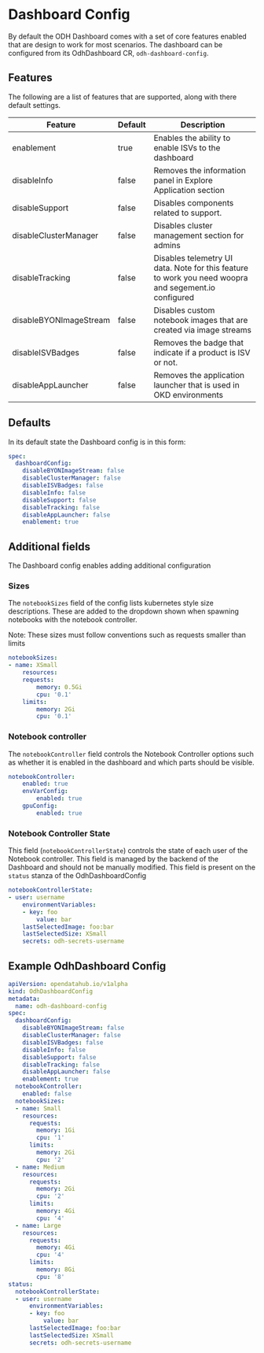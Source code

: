 # Dashboard Config

By default the ODH Dashboard comes with a set of core features enabled that are design to work for most scenarios.  The dashboard can be configured from its OdhDashboard CR, `odh-dashboard-config`.

## Features

The following are a list of features that are supported, along with there default settings.

| Feature | Default | Description |
|-------|-------| ------- |
|  enablement| true | Enables the ability to enable ISVs to the dashboard |
|  disableInfo| false | Removes the information panel in Explore Application section |
|  disableSupport| false | Disables components related to support. |
|  disableClusterManager | false | Disables cluster management section for admins
|  disableTracking | false | Disables telemetry UI data. Note for this feature to work you need woopra and segement.io configured
|  disableBYONImageStream| false | Disables custom notebook images that are created via image streams
|  disableISVBadges | false | Removes the badge that indicate if a product is ISV or not.
|  disableAppLauncher | false | Removes the application launcher that is used in OKD environments

## Defaults

In its default state the Dashboard config is in this form:

```yaml
spec:
  dashboardConfig:
    disableBYONImageStream: false
    disableClusterManager: false
    disableISVBadges: false
    disableInfo: false
    disableSupport: false
    disableTracking: false
    disableAppLauncher: false
    enablement: true
```

## Additional fields

The Dashboard config enables adding additional configuration

### Sizes

The `notebookSizes` field of the config lists kubernetes style size descriptions. These are added to the dropdown shown when spawning notebooks with the notebook controller.

Note: These sizes must follow conventions such as requests smaller than limits

```yaml
notebookSizes:
- name: XSmall
    resources:
    requests:
        memory: 0.5Gi
        cpu: '0.1'
    limits:
        memory: 2Gi
        cpu: '0.1'
```

### Notebook controller

The `notebookController` field controls the Notebook Controller options such as whether it is enabled in the dashboard and which parts should be visible.

```yaml
notebookController:
    enabled: true
    envVarConfig:
        enabled: true
    gpuConfig:
        enabled: true
```

### Notebook Controller State

This field (`notebookControllerState`) controls the state of each user of the Notebook controller. This field is managed by the backend of the Dashboard and should not be manually modified. This field is present on the `status` stanza of the OdhDashboardConfig

```yaml
notebookControllerState:
- user: username
    environmentVariables:
    - key: foo
        value: bar
    lastSelectedImage: foo:bar
    lastSelectedSize: XSmall
    secrets: odh-secrets-username
```

## Example OdhDashboard Config

```yaml
apiVersion: opendatahub.io/v1alpha
kind: OdhDashboardConfig
metadata:
  name: odh-dashboard-config
spec:
  dashboardConfig:
    disableBYONImageStream: false
    disableClusterManager: false
    disableISVBadges: false
    disableInfo: false
    disableSupport: false
    disableTracking: false
    disableAppLauncher: false
    enablement: true
  notebookController:
    enabled: false
  notebookSizes:
  - name: Small
    resources:
      requests:
        memory: 1Gi
        cpu: '1'
      limits:
        memory: 2Gi
        cpu: '2'
  - name: Medium
    resources:
      requests:
        memory: 2Gi
        cpu: '2'
      limits:
        memory: 4Gi
        cpu: '4'
  - name: Large
    resources:
      requests:
        memory: 4Gi
        cpu: '4'
      limits:
        memory: 8Gi
        cpu: '8'
status:
  notebookControllerState:
  - user: username
      environmentVariables:
      - key: foo
          value: bar
      lastSelectedImage: foo:bar
      lastSelectedSize: XSmall
      secrets: odh-secrets-username
```
